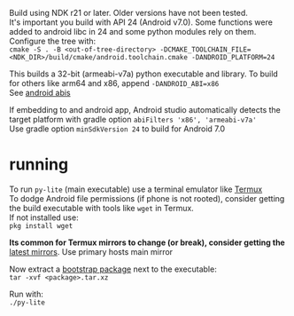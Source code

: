 Build using NDK r21 or later. Older versions have not been tested.  
It's important you build with API 24 (Android v7.0). Some functions were added to android libc in 24 and some python modules rely on them.  
Configure the tree with:  
`cmake -S . -B <out-of-tree-directory> -DCMAKE_TOOLCHAIN_FILE=<NDK_DIR>/build/cmake/android.toolchain.cmake -DANDROID_PLATFORM=24`  

This builds a 32-bit (armeabi-v7a) python executable and library. To build for others like arm64 and x86, append `-DANDROID_ABI=x86`  
See [android abis](https://developer.android.com/ndk/guides/cmake#android_abi)

If embedding to and android app, Android studio automatically detects the target platform with gradle option `abiFilters 'x86', 'armeabi-v7a'`  
Use gradle option `minSdkVersion 24` to build for Android 7.0


# running

To run `py-lite` (main executable) use a terminal emulator like [Termux](https://play.google.com/store/apps/details?id=com.termux)  
To dodge Android file permissions (if phone is not rooted), consider getting the build executable with tools like `wget` in Termux.  
If not installed use:  
`pkg install wget`

**Its common for Termux mirrors to change (or break), consider getting the** [latest mirrors](https://github.com/termux/termux-packages/wiki/Mirrors). Use primary hosts main mirror

Now extract a [bootstrap package](cpython-lite/bootstrapping) next to the executable:  
`tar -xvf <package>.tar.xz`

Run with:  
`./py-lite`

